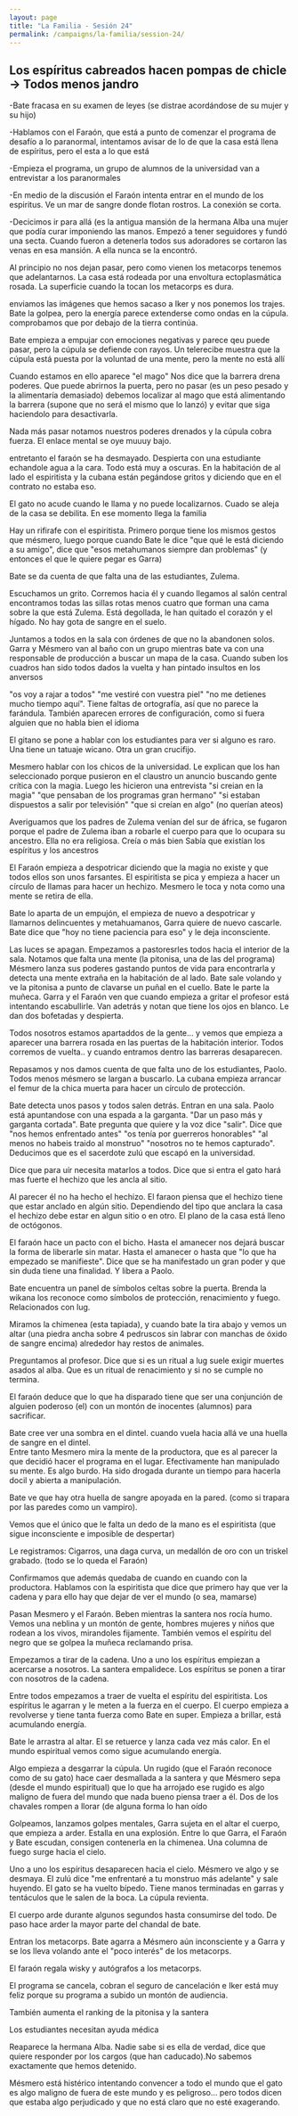 ```yaml
---
layout: page
title: "La Familia - Sesión 24"
permalink: /campaigns/la-familia/session-24/
---
```


##  **Los espíritus cabreados hacen pompas de chicle \-\> Todos menos jandro**

\-Bate fracasa en su examen de leyes (se distrae acordándose de su mujer y su hijo)

\-Hablamos con el Faraón, que está a punto de comenzar el programa de desafío a lo paranormal, intentamos avisar de lo de que la casa está llena de espíritus, pero el esta a lo que está

\-Empieza el programa, un grupo de alumnos de la universidad van a entrevistar a los paranormales

\-En medio de la discusión el Faraón intenta entrar en el mundo de los espiritus. Ve un mar de sangre donde flotan rostros. La conexión se corta.

\-Decicimos ir para allá (es la antigua mansión de la hermana Alba una mujer que podía curar imponiendo las manos. Empezó a tener seguidores y fundó una secta. Cuando fueron a detenerla todos sus adoradores se cortaron las venas en esa mansión. A ella nunca se la encontró.

Al principio no nos dejan pasar, pero como vienen los metacorps tenemos que adelantarnos. La casa está rodeada por una envoltura ectoplasmática rosada. La superficie cuando la tocan los metacorps es dura.

enviamos las imágenes que hemos sacaso a Iker y nos ponemos los trajes. Bate la golpea, pero la energía parece extenderse como ondas en la cúpula. comprobamos que por debajo de la tierra continúa.

Bate empieza a empujar con emociones negativas y parece qeu puede pasar, pero la cúpula se defiende con rayos. Un telerecibe muestra que la cúpula está puesta por la voluntad de una mente, pero la mente no está allí

Cuando estamos en ello aparece "el mago" Nos dice que la barrera drena poderes. Que puede abrirnos la puerta, pero no pasar (es un peso pesado y la alimentaría demasiado) debemos localizar al mago que está alimentando la barrera (supone que no será el mismo que lo lanzó) y evitar que siga haciendolo para desactivarla.

Nada más pasar notamos nuestros poderes drenados y la cúpula cobra fuerza. El enlace mental se oye muuuy bajo.

entretanto el faraón se ha desmayado. Despierta con una estudiante echandole agua a la cara. Todo está muy a oscuras. En la habitación de al lado el espiritista y la cubana están pegándose gritos y diciendo que en el contrato no estaba eso.

El gato no acude cuando le llama y no puede localizarnos. Cuado se aleja de la casa se debilita. En ese momento llega la familia

Hay un rifirafe con el espiritista. Primero porque tiene los mismos gestos que mésmero, luego porque cuando Bate le dice "que qué le está diciendo a su amigo", dice que "esos metahumanos siempre dan problemas" (y entonces el que le quiere pegar es Garra)

Bate se da cuenta de que falta una de las estudiantes, Zulema.

Escuchamos un grito. Corremos hacia él y cuando llegamos al salón central encontramos todas las sillas rotas menos cuatro que forman una cama sobre la que está Zulema. Está degollada, le han quitado el corazón y el hígado. No hay gota de sangre en el suelo.

Juntamos a todos en la sala con órdenes de que no la abandonen solos. Garra y Mésmero van al baño con un grupo mientras bate va con una responsable de producción a buscar un mapa de la casa. Cuando suben los cuadros han sido todos dados la vuelta y han pintado insultos en los anversos

"os voy a rajar a todos" "me vestiré con vuestra piel" "no me detienes mucho tiempo aquí". Tiene faltas de ortografía, así que no parece la farándula. También aparecen errores de configuración, como si fuera alguien que no habla bien el idioma

El gitano se pone a hablar con los estudiantes para ver si alguno es raro. Una tiene un tatuaje wicano. Otra un gran crucifijo.

Mesmero hablar con los chicos de la universidad. Le explican que los han seleccionado porque pusieron en el claustro un anuncio buscando gente crítica con la magia. Luego les hicieron una entrevista "si creian en la magia" "que pensaban de los programas gran hermano" "si estaban dispuestos a salir por televisión" "que si creían en algo" (no querían ateos)

Averiguamos que los padres de Zulema venían del sur de áfrica, se fugaron porque el padre de Zulema iban a robarle el cuerpo para que lo ocupara su ancestro. Ella no era religiosa. Creía o más bien Sabía que existían los espíritus y los ancestros

El Faraón empieza a despotricar diciendo que la magia no existe y que todos ellos son unos farsantes. El espiritista se pica y empieza a hacer un círculo de llamas para hacer un hechizo. Mesmero le toca y nota como una mente se retira de ella.

Bate lo aparta de un empujón, el empieza de nuevo a despotricar y llamarnos delincuentes y metahuamanos, Garra quiere de nuevo cascarle. Bate dice que "hoy no tiene paciencia para eso" y le deja inconsciente.

Las luces se apagan. Empezamos a pastoresrles todos hacia el interior de la sala. Notamos que falta una mente (la pitonisa, una de las del programa) Mésmero lanza sus poderes gastando puntos de vida para encontrarla y detecta una mente extraña en la habitación de al lado. Bate sale volando y ve la pitonisa a punto de clavarse un puñal en el cuello. Bate le parte la muñeca. Garra y el Faraón ven que cuando empieza a gritar el profesor está intentando escabullirle. Van adetrás y notan que tiene los ojos en blanco. Le dan dos bofetadas y despierta.

Todos nosotros estamos apartaddos de la gente... y vemos que empieza a aparecer una barrera rosada en las puertas de la habitación interior. Todos corremos de vuelta.. y cuando entramos dentro las barreras desaparecen. 

Repasamos y nos damos cuenta de que falta uno de los estudiantes, Paolo. Todos menos mésmero se largan a buscarlo. La cubana empieza arrancar el femur de la chica muerta para hacer un círculo de protección. 

Bate detecta unos pasos y todos salen detrás. Entran en una sala. Paolo está apuntandose con una espada a la garganta. "Dar un paso más y garganta cortada". Bate pregunta que quiere y la voz dice "salir". Dice que "nos hemos enfrentado antes" "os tenía por guerreros honorables" "al menos no habeis traido al monstruo" "nosotros no te hemos capturado". Deducimos que es el sacerdote zulú que escapó en la universidad. 

Dice que para uír necesita matarlos a todos. Dice que si entra el gato hará mas fuerte el hechizo que les ancla al sitio.

Al parecer él no ha hecho el hechizo. El faraon piensa que el hechizo tiene que estar anclado en algún sitio. Dependiendo del tipo que anclara la casa el hechizo debe estar en algun sitio o en otro. El plano de la casa está lleno de octógonos.

El faraón hace un pacto con el bicho. Hasta el amanecer nos dejará buscar la forma de liberarle sin matar. Hasta el amanecer o hasta que "lo que ha empezado se manifieste". Dice que se ha manifestado un gran poder y que sin duda tiene una finalidad. Y libera a Paolo.

Bate encuentra un panel de símbolos celtas sobre la puerta. Brenda la wikana los reconoce como símbolos de protección, renacimiento y fuego. Relacionados con lug. 

Miramos la chimenea (esta tapiada), y cuando bate la tira abajo y vemos un altar (una piedra ancha sobre 4 pedruscos sin labrar con manchas de óxido de sangre encima) alrededor hay restos de animales.

Preguntamos al profesor. Dice que si es un ritual a lug suele exigir muertes asados al alba. Que es un ritual de renacimiento y si no se cumple no termina.

El faraón deduce que lo que ha disparado tiene que ser una conjunción de alguien poderoso (el) con un montón de inocentes (alumnos) para sacrificar.

Bate cree ver una sombra en el dintel. cuando vuela hacia allá ve una huella de sangre en el dintel.  
Entre tanto Mesmero mira la mente de la productora, que es al parecer la que decidió hacer el programa en el lugar. Efectivamente han manipulado su mente. Es algo burdo. Ha sido drogada durante un tiempo para hacerla docil y abierta a manipulación.

Bate ve que hay otra huella de sangre apoyada en la pared. (como si trapara por las paredes como un vampiro). 

Vemos que el único que le falta un dedo de la mano es el espiritista (que sigue inconsciente e imposible de despertar)

Le registramos: Cigarros, una daga curva, un medallón de oro con un triskel grabado. (todo se lo queda el Faraón)

Confirmamos que además quedaba de cuando en cuando con la productora. Hablamos con la espiritista que dice que primero hay que ver la cadena y para ello hay que dejar de ver el mundo (o sea, mamarse)

Pasan Mesmero y el Faraón. Beben mientras la santera nos rocía humo. Vemos una neblina y un montón de gente, hombres mujeres y niños que rodean a los vivos, mirandoles fijamente. También vemos el espíritu del negro que se golpea la muñeca reclamando prisa. 

Empezamos a tirar de la cadena. Uno a uno los espíritus empiezan a acercarse a nosotros. La santera empalidece. Los espíritus se ponen a tirar con nosotros de la cadena. 

Entre todos empezamos a traer de vuelta el espíritu del espiritista. Los espíritus le agarran y le meten a la fuerza en el cuerpo. El cuerpo empieza a revolverse y tiene tanta fuerza como Bate en super. Empieza a brillar, está acumulando energía. 

Bate le arrastra al altar. El se retuerce y lanza cada vez más calor. En el mundo espiritual vemos como sigue acumulando energía.

Algo empieza a desgarrar la cúpula. Un rugido (que el Faraón reconoce como de su gato) hace caer desmallada a la santera y que Mésmero sepa (desde el mundo espiritual) que lo que ha arrojado ese rugido es algo maligno de fuera del mundo que nada bueno piensa traer a él. Dos de los chavales rompen a llorar (de alguna forma lo han oído

Golpeamos, lanzamos golpes mentales, Garra sujeta en el altar el cuerpo, que empieza a arder. Estalla en una explosión. Entre lo que Garra, el Faraón y Bate escudan, consigen contenerla en la chimenea. Una columna de fuego surge hacia el cielo. 

Uno a uno los espíritus desaparecen hacia el cielo. Mésmero ve algo y se desmaya. El zulú dice "me enfrentaré a tu monstruo más adelante" y sale huyendo. El gato se ha vuelto bípedo. Tiene manos terminadas en garras y tentáculos que le salen de la boca. La cúpula revienta.

El cuerpo arde durante algunos segundos hasta consumirse del todo. De paso hace arder la mayor parte del chandal de bate.

Entran los metacorps. Bate agarra a Mésmero aún inconsciente y a Garra y se los lleva volando ante el "poco interés" de los metacorps.

El faraón regala wisky y autógrafos a los metacorps.

El programa se cancela, cobran el seguro de cancelación e Iker está muy feliz porque su programa a subido un montón de audiencia.

También aumenta el ranking de la pitonisa y la santera

Los estudiantes necesitan ayuda médica

Reaparece la hermana Alba. Nadie sabe si es ella de verdad, dice que quiere responder por los cargos (que han caducado).No sabemos exactamente que hemos detenido.

Mésmero está histérico intentando convencer a todo el mundo que el gato es algo maligno de fuera de este mundo y es peligroso... pero todos dicen que estaba algo perjudicado y que no está claro que no esté exagerando.